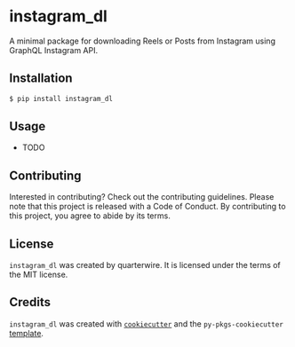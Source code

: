 # instagram_dl

A minimal package for downloading Reels or Posts from Instagram using GraphQL Instagram API.

## Installation

```bash
$ pip install instagram_dl
```

## Usage

- TODO

## Contributing

Interested in contributing? Check out the contributing guidelines. Please note that this project is released with a Code of Conduct. By contributing to this project, you agree to abide by its terms.

## License

`instagram_dl` was created by quarterwire. It is licensed under the terms of the MIT license.

## Credits

`instagram_dl` was created with [`cookiecutter`](https://cookiecutter.readthedocs.io/en/latest/) and the `py-pkgs-cookiecutter` [template](https://github.com/py-pkgs/py-pkgs-cookiecutter).
